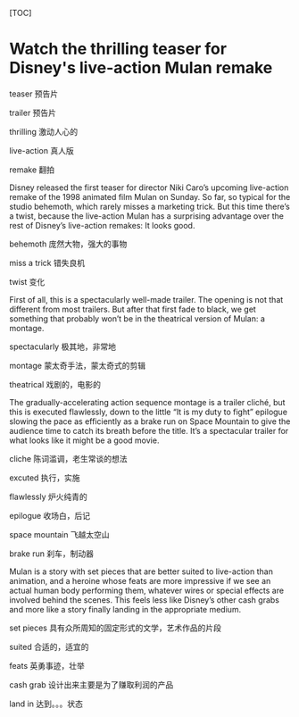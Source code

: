 [TOC]

# Watch the thrilling teaser for Disney's live-action Mulan remake 

teaser  预告片

trailer 预告片

thrilling  激动人心的

live-action  真人版

remake  翻拍

Disney released the first teaser for director Niki Caro’s upcoming live-action remake of the 1998 animated film Mulan on Sunday. So far, so typical for the studio behemoth, which rarely misses a marketing trick. But this time there’s a twist, because the live-action Mulan has a surprising advantage over the rest of Disney’s live-action remakes: It looks good.

behemoth 庞然大物，强大的事物

miss a trick 错失良机

twist 变化

First of all, this is a spectacularly well-made trailer. The opening is not that different from most trailers. But after that first fade to black, we get something that probably won’t be in the theatrical version of Mulan: a montage.

spectacularly  极其地，非常地

montage  蒙太奇手法，蒙太奇式的剪辑

theatrical  戏剧的，电影的

The gradually-accelerating action sequence montage is a trailer cliché, but this is executed flawlessly, down to the little “It is my duty to fight” epilogue slowing the pace as efficiently as a brake run on Space Mountain to give the audience time to catch its breath before the title. It’s a spectacular trailer for what looks like it might be a good movie.

cliche  陈词滥调，老生常谈的想法

excuted  执行，实施

flawlessly  炉火纯青的

epilogue 收场白，后记

space mountain  飞越太空山

brake run  刹车，制动器



Mulan is a story with set pieces that are better suited to live-action than animation, and a heroine whose feats are more impressive if we see an actual human body performing them, whatever wires or special effects are involved behind the scenes. This feels less like Disney’s other cash grabs and more like a story finally landing in the appropriate medium.

set pieces  具有众所周知的固定形式的文学，艺术作品的片段

suited  合适的，适宜的

feats  英勇事迹，壮举

cash grab  设计出来主要是为了赚取利润的产品

land in  达到。。。状态